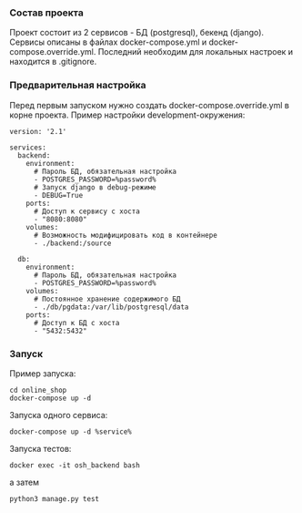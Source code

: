 ### Состав проекта
Проект состоит из 2 сервисов -
БД (postgresql), бекенд (django).
Сервисы описаны в файлах docker-compose.yml и docker-compose.override.yml.
Последний необходим для локальных настроек и находится в .gitignore.

### Предварительная настройка
Перед первым запуском нужно создать docker-compose.override.yml в корне проекта.
Пример настройки development-окружения:
```docker/compose
version: '2.1'

services:
  backend:
    environment:
      # Пароль БД, обязательная настройка
      - POSTGRES_PASSWORD=%password%
      # Запуск django в debug-режиме
      - DEBUG=True
    ports:
      # Доступ к сервису с хоста
      - "8080:8080"
    volumes:
      # Возможность модифицировать код в контейнере
      - ./backend:/source

  db:
    environment:
      # Пароль БД, обязательная настройка
      - POSTGRES_PASSWORD=%password%
    volumes:
      # Постоянное хранение содержимого БД
      - ./db/pgdata:/var/lib/postgresql/data
    ports:
      # Доступ к БД с хоста
      - "5432:5432"
```

### Запуск
Пример запуска:
```
cd online_shop
docker-compose up -d
```
Запуска одного сервиса:
```
docker-compose up -d %service%
```
Запуска тестов:
```
docker exec -it osh_backend bash
```
а затем 
```
python3 manage.py test
```
